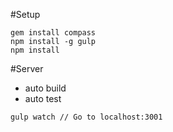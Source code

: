#Setup
```
gem install compass
npm install -g gulp
npm install
```

#Server
* auto build
* auto test
```
gulp watch // Go to localhost:3001
```
